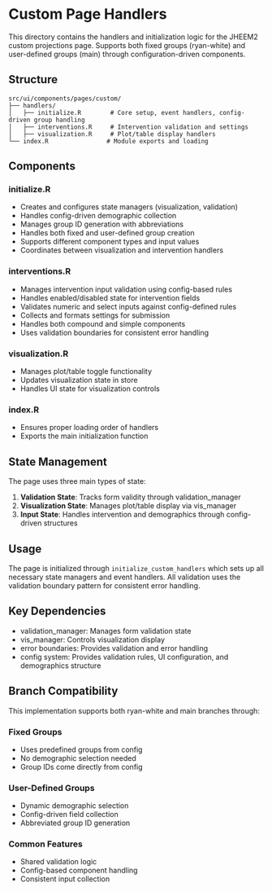 # Custom Page Handlers

This directory contains the handlers and initialization logic for the JHEEM2 custom projections page. Supports both fixed groups (ryan-white) and user-defined groups (main) through configuration-driven components.

## Structure

```
src/ui/components/pages/custom/
├── handlers/
│   ├── initialize.R        # Core setup, event handlers, config-driven group handling
│   ├── interventions.R     # Intervention validation and settings
│   ├── visualization.R     # Plot/table display handlers
└── index.R                # Module exports and loading
```

## Components

### initialize.R
- Creates and configures state managers (visualization, validation)
- Handles config-driven demographic collection
- Manages group ID generation with abbreviations
- Handles both fixed and user-defined group creation
- Supports different component types and input values
- Coordinates between visualization and intervention handlers

### interventions.R
- Manages intervention input validation using config-based rules
- Handles enabled/disabled state for intervention fields
- Validates numeric and select inputs against config-defined rules
- Collects and formats settings for submission
- Handles both compound and simple components
- Uses validation boundaries for consistent error handling

### visualization.R
- Manages plot/table toggle functionality
- Updates visualization state in store
- Handles UI state for visualization controls

### index.R
- Ensures proper loading order of handlers
- Exports the main initialization function

## State Management

The page uses three main types of state:
1. **Validation State**: Tracks form validity through validation_manager
2. **Visualization State**: Manages plot/table display via vis_manager
3. **Input State**: Handles intervention and demographics through config-driven structures

## Usage

The page is initialized through `initialize_custom_handlers` which sets up all necessary state managers and event handlers. All validation uses the validation boundary pattern for consistent error handling.

## Key Dependencies
- validation_manager: Manages form validation state
- vis_manager: Controls visualization display
- error boundaries: Provides validation and error handling
- config system: Provides validation rules, UI configuration, and demographics structure

## Branch Compatibility

This implementation supports both ryan-white and main branches through:

### Fixed Groups
- Uses predefined groups from config
- No demographic selection needed
- Group IDs come directly from config

### User-Defined Groups
- Dynamic demographic selection
- Config-driven field collection
- Abbreviated group ID generation

### Common Features
- Shared validation logic
- Config-based component handling
- Consistent input collection 
